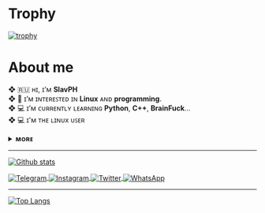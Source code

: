 
# Trophy 
[![trophy](https://github-profile-trophy.vercel.app/?username=SlavPH&theme=radical)](https://github.com/ryo-ma/github-profile-trophy)


# About me
**❖** 🇷🇺 ʜɪ, ɪ’ᴍ **SlavPH**                              
**❖** 💜 ɪ’ᴍ ɪɴᴛᴇʀᴇꜱᴛᴇᴅ ɪɴ **Linux** ᴀɴᴅ **programming**.                          
**❖** 💻 ɪ’ᴍ ᴄᴜʀʀᴇɴᴛʟʏ ʟᴇᴀʀɴɪɴɢ **Python**, **C++**, **BrainFuck**...                      
**❖** 💻 ɪ'ᴍ ᴛʜᴇ ʟɪɴᴜx ᴜꜱᴇʀ   
<details>	
  <summary><b> ᴍᴏʀᴇ</b></summary>
  	<ul>
  	    <li><b>ᴏꜱ:</b> ᴋᴀʟɪ, ᴀʀᴄʜ, ʙʟᴀᴄᴋ-ᴀʀᴄʜ, xᴇʀᴏ-ʟɪɴᴜx</li>
	    <li><b>ʟᴀᴘᴛᴏᴘ: </b> ʜᴘ ᴘʀᴏʙᴏᴏᴋ 6475ʙ</li>
	    <li><b>ᴇᴅɪᴛᴏʀ:</b> ꜱᴜʙʟɪᴍᴇ ᴛᴇxᴛ</li>
	    <br>
	    <img alt="Python" height="25" width="25" src="https://raw.githubusercontent.com/devicons/devicon/master/icons/python/python-original.svg"/>&nbsp;
	    <img alt="Bash" height="25" width="25" src="https://github.com/devicons/devicon/blob/master/icons/bash/bash-original.svg"/>&nbsp;
	    <img alt="Linux" height="25" width="25" src="https://github.com/devicons/devicon/blob/master/icons/linux/linux-original.svg"/>&nbsp;
            <img alt="Sublime Text" height="25" width="25" src="https://www.svgrepo.com/show/354408/sublimetext-icon.svg"/>
</details>


---                                    
[![Github stats](https://github-readme-stats.vercel.app/api?username=SlavPH&theme=radical&show_icons=true)](https://github.com/anuraghazra/github-readme-stats)

<p align="left">
    <a href=https://t.me/theslavph>
            <img src="https://img.shields.io/badge/TheSlavPH-white?style=flat&logo=telegram" align="center" alt="Telegram" />
    </a>
    <a href=https://www.instagram.com/theslavph>
            <img src="https://img.shields.io/badge/theslavph-white?style=flat&logo=instagram" align="center" alt="Instagram" />
    </a>
    <a href=https://www.twitter.com/TheSlavPH>
            <img src="https://img.shields.io/badge/theslavph-white?style=flat&logo=twitter" align="center" alt="Twitter" />
    </a>
    <a href=https://wa.me/+917013296244>
            <img src="https://img.shields.io/badge/theslavph-white?style=flat&logo=whatsapp" align="center" alt="WhatsApp" />
    </a>
</p>

---
[![Top Langs](https://github-readme-stats.vercel.app/api/top-langs/?username=SlavPH&theme=radical&layout=compact&langs_count=6)](https://github.com/anuraghazra/github-readme-stats)

